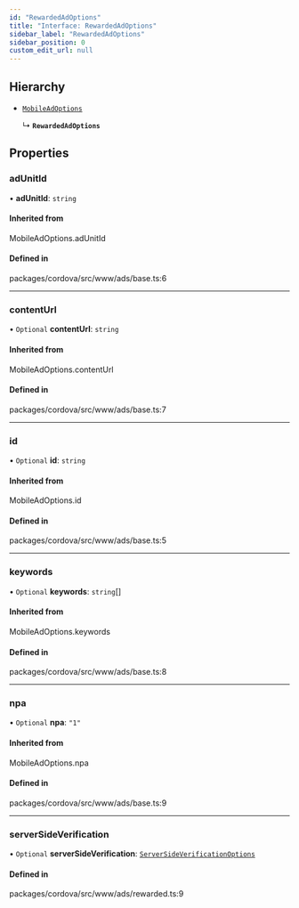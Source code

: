 ```yaml
---
id: "RewardedAdOptions"
title: "Interface: RewardedAdOptions"
sidebar_label: "RewardedAdOptions"
sidebar_position: 0
custom_edit_url: null
---
```


## Hierarchy

- [`MobileAdOptions`](../#mobileadoptions)

  ↳ **`RewardedAdOptions`**

## Properties

### adUnitId

• **adUnitId**: `string`

#### Inherited from

MobileAdOptions.adUnitId

#### Defined in

packages/cordova/src/www/ads/base.ts:6

___

### contentUrl

• `Optional` **contentUrl**: `string`

#### Inherited from

MobileAdOptions.contentUrl

#### Defined in

packages/cordova/src/www/ads/base.ts:7

___

### id

• `Optional` **id**: `string`

#### Inherited from

MobileAdOptions.id

#### Defined in

packages/cordova/src/www/ads/base.ts:5

___

### keywords

• `Optional` **keywords**: `string`[]

#### Inherited from

MobileAdOptions.keywords

#### Defined in

packages/cordova/src/www/ads/base.ts:8

___

### npa

• `Optional` **npa**: ``"1"``

#### Inherited from

MobileAdOptions.npa

#### Defined in

packages/cordova/src/www/ads/base.ts:9

___

### serverSideVerification

• `Optional` **serverSideVerification**: [`ServerSideVerificationOptions`](ServerSideVerificationOptions.md)

#### Defined in

packages/cordova/src/www/ads/rewarded.ts:9
